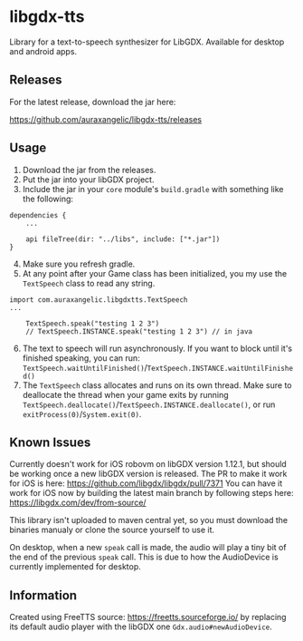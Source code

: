 # libgdx-tts
Library for a text-to-speech synthesizer for LibGDX. Available for desktop and android apps.

## Releases

For the latest release, download the jar here:

https://github.com/auraxangelic/libgdx-tts/releases

## Usage

1. Download the jar from the releases.
2. Put the jar into your libGDX project.
3. Include the jar in your `core` module's `build.gradle` with something like the following: 
```
dependencies {
    ...
    
    api fileTree(dir: "../libs", include: ["*.jar"])
}
```
4. Make sure you refresh gradle.
5. At any point after your Game class has been initialized, you my use the `TextSpeech` class to read any string.
```
import com.auraxangelic.libgdxtts.TextSpeech
...

    TextSpeech.speak("testing 1 2 3")
    // TextSpeech.INSTANCE.speak("testing 1 2 3") // in java
```
6. The text to speech will run asynchronously. If you want to block until it's finished speaking, you can run: `TextSpeech.waitUntilFinished()`/`TextSpeech.INSTANCE.waitUntilFinished()`
7. The `TextSpeech` class allocates and runs on its own thread. Make sure to deallocate the thread when your game exits by running `TextSpeech.deallocate()`/`TextSpeech.INSTANCE.deallocate()`, or run `exitProcess(0)`/`System.exit(0)`.

## Known Issues
Currently doesn't work for iOS robovm on libGDX version 1.12.1, but should be working once a new libGDX version is released. The PR to make it work for iOS is here: https://github.com/libgdx/libgdx/pull/7371
You can have it work for iOS now by building the latest main branch by following steps here: https://libgdx.com/dev/from-source/

This library isn't uploaded to maven central yet, so you must download the binaries manualy or clone the source yourself to use it.

On desktop, when a new `speak` call is made, the audio will play a tiny bit of the end of the previous `speak` call. This is due to how the AudioDevice is currently implemented for desktop.

## Information
Created using FreeTTS source: https://freetts.sourceforge.io/ by replacing its default audio player with the libGDX one `Gdx.audio#newAudioDevice`.
